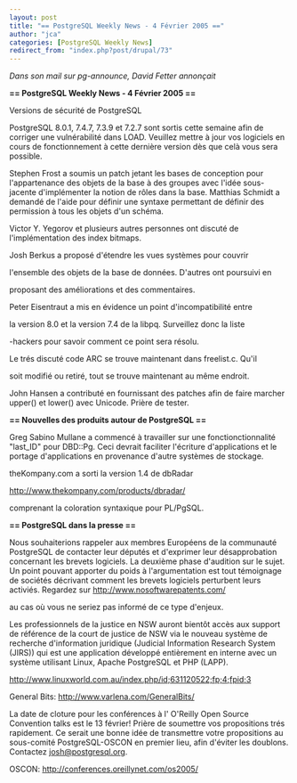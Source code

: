 ```yaml
---
layout: post
title: "== PostgreSQL Weekly News - 4 Février 2005 =="
author: "jca"
categories: [PostgreSQL Weekly News]
redirect_from: "index.php?post/drupal/73"
---
```



<p><em>Dans son mail sur pg-announce, David Fetter annonçait</em></p>

<p><strong>== PostgreSQL Weekly News - 4 Février 2005 ==</strong></p>

<p>

Versions de sécurité de PostgreSQL<br />

PostgreSQL 8.0.1, 7.4.7, 7.3.9 et 7.2.7 sont sortis cette semaine afin de corriger une vulnérabilité dans LOAD. Veuillez mettre à jour vos logiciels en cours de fonctionnement à cette dernière version dès que celà vous sera possible.

</p>

<p>Stephen Frost a soumis un patch jetant les bases de conception pour l'appartenance des objets de la base à des groupes avec l'idée sous-jacente d'implémenter la notion de rôles dans la base. Matthias Schmidt a demandé de l'aide pour définir une syntaxe permettant de définir des permission à tous les objets d'un schéma.

</p>

<p>

Victor Y. Yegorov et plusieurs autres personnes ont discuté de l'implémentation des index bitmaps.

</p>

<p>Josh Berkus a proposé d'étendre les vues systèmes pour couvrir

l'ensemble des objets de la base de données. D'autres ont poursuivi en

proposant des améliorations et des commentaires.

</p>

<p>Peter Eisentraut a mis en évidence un point d'incompatibilité entre

la version 8.0 et la version 7.4 de la libpq. Surveillez donc la liste

-hackers pour savoir comment ce point sera résolu.

</p>

<p>Le trés discuté code ARC se trouve maintenant dans freelist.c. Qu'il

soit modifié ou retiré, tout se trouve maintenant au même endroit.

</p>

<p>John Hansen a contributé en fournissant des patches afin de faire marcher upper() et lower() avec Unicode. Prière de tester.

</p>

<!--more-->


<strong>== Nouvelles des produits autour de PostgreSQL ==</strong>

<p>

Greg Sabino Mullane a commencé à travailler sur une fonctionctionnalité  "last_ID" pour DBD::Pg.  Ceci devrait faciliter l'écriture d'applications et le portage d'applications en provenance d'autre systèmes de stockage.

</p>

<p>

theKompany.com a sorti la version 1.4 de dbRadar

<a href="http://www.thekompany.com/products/dbradar/">http://www.thekompany.com/products/dbradar/</a>

comprenant la coloration syntaxique pour PL/PgSQL.

</p>

<p><strong>== PostgreSQL dans la presse ==</strong></p>

<p>

Nous souhaiterions rappeler aux membres Européens de la communauté PostgreSQL de contacter leur députés et d'exprimer leur désapprobation concernant les brevets logiciels. La deuxième phase d'audition sur le sujet. Un point pouvant apporter du poids à l'argumentation est tout témoignage de sociétés décrivant comment les brevets logiciels perturbent leurs activiés. Regardez sur <a href="http://www.nosoftwarepatents.com/">http://www.nosoftwarepatents.com/</a>

au cas où vous ne seriez pas informé de ce type d'enjeux.</p>

<p>

Les professionnels de la justice en NSW auront bientôt accès aux support de référence de la court de justice de NSW via le nouveau système de recherche d'information juridique (Judicial Information Research System (JIRS)) qui est une application développé entièrement en interne avec un système utilisant Linux, Apache PostgreSQL et PHP (LAPP).

<a href="http://www.linuxworld.com.au/index.php/id;631120522;fp;4;fpid;3">http://www.linuxworld.com.au/index.php/id;631120522;fp;4;fpid;3</a>

</p>

<p>

General Bits: <a href="http://www.varlena.com/GeneralBits/">http://www.varlena.com/GeneralBits/</a>

</p>

<p>

La date de cloture pour les conférences à l' O'Reilly Open Source Convention talks est le 13 février! Prière de soumettre vos propositions trés rapidement. Ce serait une bonne idée de transmettre votre propositions au sous-comité PostgreSQL-OSCON en premier lieu, afin d'éviter les doublons. Contactez  <a href="mailto:josh@postgresql.org">josh@postgresql.org</a>.<br />

OSCON: <a href="http://conferences.oreillynet.com/os2005/">http://conferences.oreillynet.com/os2005/</a>

</p>